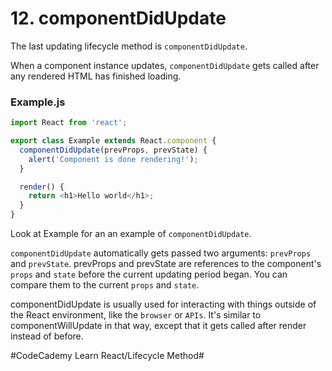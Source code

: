 # 12. componentDidUpdate
The last updating lifecycle method is `componentDidUpdate`.

When a component instance updates, `componentDidUpdate` gets called after any rendered HTML has finished loading.

### Example.js

``` javascript
import React from 'react';

export class Example extends React.component {
  componentDidUpdate(prevProps, prevState) {
    alert('Component is done rendering!');
  }

  render() {
    return <h1>Hello world</h1>;
  }
}
```

Look at Example for an an example of `componentDidUpdate`.

`componentDidUpdate` automatically gets passed two arguments: `prevProps` and `prevState`. prevProps and prevState are references to the component's `props` and `state` before the current updating period began. You can compare them to the current `props` and `state`.

componentDidUpdate is usually used for interacting with things outside of the React environment, like the `browser` or `APIs`. It's similar to componentWillUpdate in that way, except that it gets called after render instead of before.



#CodeCademy Learn React/Lifecycle Method#